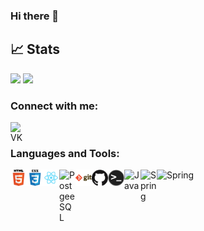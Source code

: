 ### Hi there 👋


## 📈 Stats

![](https://github-readme-stats.vercel.app/api?username=AlekcWinS&show_icons=true&theme=react&line_height=27)
![](https://github-readme-stats.vercel.app/api/top-langs/?username=AlekcWinS&theme=react&langs_count=3)

### Connect with me:


[<img align="left" alt="VK" width="22px" src="https://cdn.jsdelivr.net/npm/simple-icons@v3/icons/vk.svg" />](https://vk.com/alekcwins)

<br />

### Languages and Tools:

<img align="left" alt="HTML5" width="26px" src="https://raw.githubusercontent.com/github/explore/80688e429a7d4ef2fca1e82350fe8e3517d3494d/topics/html/html.png" />
<img align="left" alt="CSS3" width="26px" src="https://raw.githubusercontent.com/github/explore/80688e429a7d4ef2fca1e82350fe8e3517d3494d/topics/css/css.png" />
<img align="left" alt="React" width="26px" src="https://raw.githubusercontent.com/github/explore/80688e429a7d4ef2fca1e82350fe8e3517d3494d/topics/react/react.png" />
<img align="left" alt="PostgeeSQL" width="26px" src="https://upload.wikimedia.org/wikipedia/commons/2/29/Postgresql_elephant.svg" />
<img align="left" alt="Git" width="26px" src="https://raw.githubusercontent.com/github/explore/80688e429a7d4ef2fca1e82350fe8e3517d3494d/topics/git/git.png" />
<img align="left" alt="GitHub" width="26px" src="https://raw.githubusercontent.com/github/explore/78df643247d429f6cc873026c0622819ad797942/topics/github/github.png" />
<img align="left" alt="Terminal" width="26px" src="https://raw.githubusercontent.com/github/explore/80688e429a7d4ef2fca1e82350fe8e3517d3494d/topics/terminal/terminal.png" />
<img align="left" alt="Java" width="26px" src="https://upload.wikimedia.org/wikipedia/ru/thumb/3/39/Java_logo.svg/300px-Java_logo.svg.png" />
<img align="left" alt="Spring" width="26px" src="https://cdn.worldvectorlogo.com/logos/spring-3.svg" />
<img align="left" alt="Spring" width="60px" src="https://go.dev/blog/go-brand/Go-Logo/SVG/Go-Logo_Blue.svg" />
<br />
<br />
